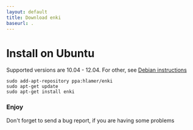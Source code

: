 ```yaml
---
layout: default
title: Download enki
baseurl: .
---
```



# Install on Ubuntu

Supported versions are 10.04 - 12.04. For other, see [Debian instructions](install-debian.html)

    sudo add-apt-repository ppa:hlamer/enki
    sudo apt-get update
    sudo apt-get install enki
    
### Enjoy
Don't forget to send a bug report, if you are having some problems
